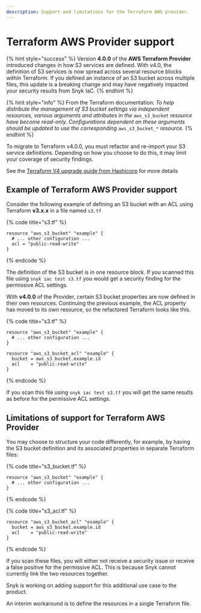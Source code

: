 ```yaml
---
description: Support and limitations for the Terraform AWS provider.
---
```


# Terraform AWS Provider support

{% hint style="success" %}
Version **4.0.0** of the **AWS Terraform Provider** introduced changes in how S3 services are defined. With v4.0, the definition of S3 services is now spread across several resource blocks within Terraform. If you defined an instance of an S3 bucket across multiple files, this update is a breaking change and may have negatively impacted your security results from Snyk IaC.
{% endhint %}

{% hint style="info" %}
From the Terraform documentation: _To help distribute the management of S3 bucket settings via independent resources, various arguments and attributes in the_ `aws_s3_bucket` _resource have become read-only. Configurations dependent on these arguments should be updated to use the corresponding_ `aws_s3_bucket_*` _resource._
{% endhint %}

To migrate to Terraform v4.0.0, you must refactor and re-import your S3 service definitions. Depending on how you choose to do this, it may limit your coverage of security findings.

See the [Terraform V4 upgrade guide from Hashicorp](https://registry.terraform.io/providers/hashicorp/aws/latest/docs/guides/version-4-upgrade) for more details

## Example of Terraform AWS Provider support

Consider the following example of defining an S3 bucket with an ACL using Terraform **v3.x.x** in a file named `s3.tf`

{% code title="s3.tf" %}
```hcl
resource "aws_s3_bucket" "example" {
  # ... other configuration ...
  acl = "public-read-write"
}
```
{% endcode %}

The definition of the S3 bucket is in one resource block. If you scanned this file using `snyk iac test s3.tf` you would get a security finding for the permissive ACL settings.

With **v4.0.0** of the Provider, certain S3 bucket properties are now defined in their own resources. Continuing the previous example, the ACL property has moved to its own resource, so the refactored Terraform looks like this.

{% code title="s3.tf" %}
```hcl
resource "aws_s3_bucket" "example" {
  # ... other configuration ...
}

resource "aws_s3_bucket_acl" "example" {
  bucket = aws_s3_bucket.example.id
  acl    = "public-read-write"
}
```
{% endcode %}

If you scan this file using `snyk iac test s3.tf` you will get the same results as before for the permissive ACL settings.

## Limitations of support for Terraform AWS Provider

You may choose to structure your code differently, for example, by having the S3 bucket definition and its associated properties in separate Terraform files:

{% code title="s3_bucket.tf" %}
```hcl
resource "aws_s3_bucket" "example" {
  # ... other configuration ...
}
```
{% endcode %}

{% code title="s3_acl.tf" %}
```hcl
resource "aws_s3_bucket_acl" "example" {
  bucket = aws_s3_bucket.example.id
  acl    = "public-read-write"
}
```
{% endcode %}

If you scan these files, you will either not receive a security issue or receive a false positive for the permissive ACL. This is because Snyk cannot currently link the two resources together.

Snyk is working on adding support for this additional use case to the product.

An interim workaround is to define the resources in a single Terraform file.
